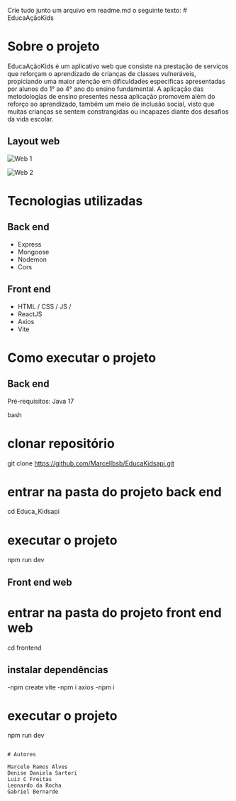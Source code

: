 Crie tudo junto um arquivo em readme.md o seguinte texto: # EducaAçãoKids

# Sobre o projeto
EducaAçãoKids é um aplicativo web que consiste na prestação de serviços que reforçam o aprendizado de crianças de classes vulneráveis, propiciando uma maior atenção em dificuldades específicas apresentadas por alunos do 1° ao 4° ano do ensino fundamental.
A aplicação das metodologias de ensino presentes nessa aplicação promovem além do reforço ao aprendizado, também um meio de inclusão social, visto que muitas crianças se sentem constrangidas ou incapazes diante dos desafios da vida escolar.

## Layout web
![Web 1](https://)

![Web 2](https://)

# Tecnologias utilizadas
## Back end
- Express
- Mongoose
- Nodemon
- Cors
## Front end
- HTML / CSS / JS / 
- ReactJS
- Axios
- Vite

# Como executar o projeto

## Back end
Pré-requisitos: Java 17

bash
# clonar repositório
git clone https://github.com/Marcellbsb/EducaKidsapi.git

# entrar na pasta do projeto back end
cd Educa_Kidsapi

# executar o projeto
npm run dev


## Front end web

# entrar na pasta do projeto front end web
cd frontend

## instalar dependências
-npm create vite
-npm i axios
-npm i

# executar o projeto
npm run dev
```

# Autores

Marcelo Ramos Alves
Denise Daniela Sartori	
Luiz C Freitas
Leonardo da Rocha
Gabriel Bernarde


